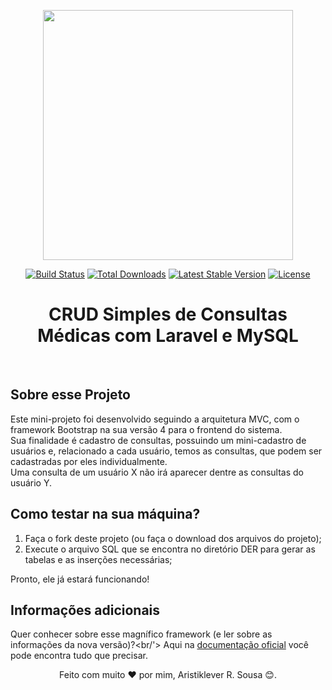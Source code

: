 <p align="center"><a href="https://laravel.com" target="_blank"><img src="https://raw.githubusercontent.com/laravel/art/master/logo-lockup/5%20SVG/2%20CMYK/1%20Full%20Color/laravel-logolockup-cmyk-red.svg" width="400"></a></p>

<p align="center">
<a href="https://travis-ci.org/laravel/framework"><img src="https://travis-ci.org/laravel/framework.svg" alt="Build Status"></a>
<a href="https://packagist.org/packages/laravel/framework"><img src="https://img.shields.io/packagist/dt/laravel/framework" alt="Total Downloads"></a>
<a href="https://packagist.org/packages/laravel/framework"><img src="https://img.shields.io/packagist/v/laravel/framework" alt="Latest Stable Version"></a>
<a href="https://packagist.org/packages/laravel/framework"><img src="https://img.shields.io/packagist/l/laravel/framework" alt="License"></a>
</p>

<h1 align="center"> CRUD Simples de Consultas Médicas com Laravel e MySQL </h1>
<br/>

## Sobre esse Projeto
Este mini-projeto foi desenvolvido seguindo a arquitetura MVC, com o framework Bootstrap na sua versão 4 para o frontend do sistema. <br/>
Sua finalidade é cadastro de consultas, possuindo um mini-cadastro de usuários e, relacionado a cada usuário, temos as consultas, que podem ser cadastradas por eles individualmente.<br/>
Uma consulta de um usuário X não irá aparecer dentre as consultas do usuário Y.

## Como testar na sua máquina?
<ol>
    <li>Faça o fork deste projeto (ou faça o download dos arquivos do projeto);</li>
    <li>Execute o arquivo SQL que se encontra no diretório DER para gerar as tabelas e as inserções necessárias;</li>
</ol>
<p>Pronto, ele já estará funcionando!</p>

## Informações adicionais

Quer conhecer sobre esse magnífico framework (e ler sobre as informações da nova versão)?<br/'>
Aqui na [documentação oficial](httph://laravel.com/docs) você pode encontra tudo que precisar.

<p align="center">Feito com muito ❤️ por mim, Aristiklever R. Sousa 😊.</p>
